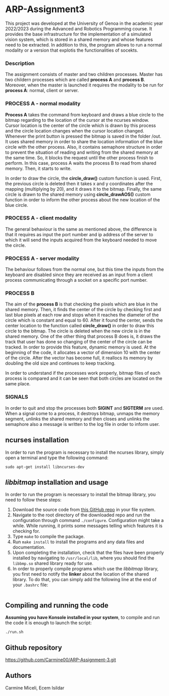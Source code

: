 # ARP-Assignment3
This project was developed at the University of Genoa in the academic year 2022/2023 during the Advanced and Robotics Programming course.
It provides the base infrastructure for the implementation of a simulated vision system, which is stored in a shared memory and whose features need to be extracted. In addition to this, the program allows to run a normal modality or a version that explotis the functionalities of socekts.

### Description 
The assignment consists of master and two children processes. Master has two childern processes which are called **process A** and **process B**. Moreover, when the master is launched it requires the modality to be run for **process A**: normal, client or server. 


### PROCESS A - normal modality
**Process A** takes the command from keyboard and draws a blue circle to the bitmap regarding to the location of the cursor at the ncurses window. Cursor location is the center of the circle which is drawn by this process and the circle location changes when the cursor location changed. Whenever the print button is pressed the bitmap is saved in the folder /out.
It uses shared memory in order to share the location information of the blue circle with the other process. Also, it contains semaphore structure in order to prevent the situation of reading and writing from the shared memory at the same time. So, it blocks the request until the other process finish to perform. In this case, process A waits the process B to read from shared memory. Then, it starts to write. 

In order to draw the circle, the **circle_draw()** custom function is used. First, the previous circle is deleted then it takes x and y coordinates after the mapping (multiplying by 20), and it draws it to the bitmap. Finally, the same circle is drawn to the shared memory using **circle_drawAOS()** custom function in order to inform the other process about the new location of the blue circle.

### PROCESS A - client modality
The general behaviour is the same as mentioned above, the difference is that it requires as input the port number and ip address of the server to which it will send the inputs acquired from the keyboard needed to move the circle.

### PROCESS A - server modality
The behaviour follows from the normal one, but this time the inputs from the keyboard are disabled since they are received as an input from a client process communicating through a socket on a specific port number.


### PROCESS B
The aim of the **process B** is that checking the pixels which are blue in the shared memory. Then, it finds the center of the circle by checking first and last blue pixels at each row and stops when it reaches the diameter of the circle which is constant and equal to 60. After it found the center, sends the center location to the function called **circle_draw()** in order to draw this circle to the bitmap. The circle is deleted when the new circle is in the shared memory. 
One of the other thing that process B does is, it draws the track that user has done so changing of the center of the circle can be tracked. In order to provide this feature, dynamic memory is used. At the beginning of the code, it allocates a vector of dimension 10 with the center of the circle. After the vector has become full, it reallocs its memory by doubling the old size and continues to keep tracking. 

In order to understand if the processes work properly, bitmap files of each process is compared and it can be seen that both circles are located on the same place.

### SIGNALS
In order to quit and stop the processes both **SIGINT** and **SIGTERM** are used. When a signal come to a process, it destroys bitmap, unmaps the memory segment, unlinks the shared memory and then closes and unlinks the semaphore also a message is written to the log file in order to inform user. 

## ncurses installation
In order to run the program is necessary to install the ncurses library, simply open a terminal and type the following command:
```console
sudo apt-get install libncurses-dev
```

## *libbitmap* installation and usage
In order to run the program is necessary to install the bitmap library, you need to follow these steps:
1. Download the source code from [this GitHub repo](https://github.com/draekko/libbitmap.git) in your file system.
2. Navigate to the root directory of the downloaded repo and run the configuration through command ```./configure```. Configuration might take a while.  While running, it prints some messages telling which features it is checking for.
3. Type ```make``` to compile the package.
4. Run ```make install``` to install the programs and any data files and documentation.
5. Upon completing the installation, check that the files have been properly installed by navigating to ```/usr/local/lib```, where you should find the ```libbmp.so``` shared library ready for use.
6. In order to properly compile programs which use the *libbitmap* library, you first need to notify the **linker** about the location of the shared library. To do that, you can simply add the following line at the end of your ```.bashrc``` file:
```export LD_LIBRARY_PATH="/usr/local/lib:$LD_LIBRARY_PATH"
```

## Compiling and running the code
**Assuming you have Konsole installed in your system**, to compile and run the code it is enough to launch the script:
```console
./run.sh
```

## Github repository
https://github.com/Carmine00/ARP-Assignment-3.git

## Authors
Carmine Miceli, Ecem Isildar
